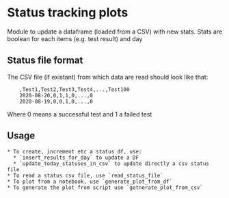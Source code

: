 # Status tracking plots
Module to update a dataframe (loaded from a CSV) with new stats.
Stats are boolean for each items (e.g. test result) and day

## Status file format
The CSV file (if existant) from which data are read should look like that:
```
    ,Test1,Test2,Test3,Test4,...,Test100
    2020-08-20,0,1,1,0,...,0
    2020-08-19,0,0,1,0,...,0
```

Where 0 means a successful test and 1 a failed test

## Usage
    * To create, increment etc a status df, use:
      * `insert_results_for_day` to update a DF
      * `update_today_statuses_in_csv` to update directly a csv status file
    * To read a status csv file, use `read_status_file`
    * To plot from a notebook, use `generate_plot_from_df`
    * To generate the plot from script use `getnerate_plot_from_csv`
